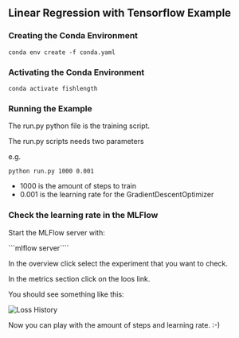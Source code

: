 ## Linear Regression with Tensorflow Example

### Creating the Conda Environment

```conda env create -f conda.yaml```

### Activating the Conda Environment

```conda activate fishlength```

### Running the Example

The run.py python file is the training script.

The run.py scripts needs two parameters

e.g.

```python run.py 1000 0.001```

- 1000 is the amount of steps to train
- 0.001 is the learning rate for the GradientDescentOptimizer


### Check the learning rate in the MLFlow

Start the MLFlow server with:

```mlflow server````

In the overview click select the experiment that you want to check. 

In the metrics section click on the loos link.

You should see something like this:

![Loss History](https://github.com/kstrempel/LinearRegressionFishLength/blob/master/loss.png)

Now you can play with the amount of steps and learning rate. :-)

